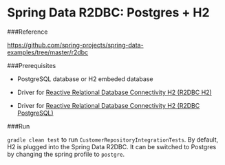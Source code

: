 Spring Data R2DBC: Postgres + H2
====
 
###Reference

https://github.com/spring-projects/spring-data-examples/tree/master/r2dbc

###Prerequisites

* PostgreSQL database or H2 embeded database
* Driver for [Reactive Relational Database Connectivity H2 (R2DBC H2)](https://github.com/r2dbc/r2dbc-h2) 

* Driver for [Reactive Relational Database Connectivity H2 (R2DBC PostgreSQL)](https://github.com/r2dbc/r2dbc-postgresql) 

###Run

`gradle clean test` to run `CustomerRepositoryIntegrationTests`. By default, H2 is plugged into the Spring Data R2DBC. It can be switched to Postgres by changing the spring profile to `postgre`. 
 